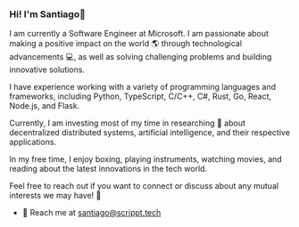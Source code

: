 ### Hi! I'm Santiago👋

I am currently a Software Engineer at Microsoft. I am passionate about making a positive impact on the world 🌎 through technological advancements 💻, as well as solving challenging problems and building innovative solutions.

I have experience working with a variety of programming languages and frameworks, including Python, TypeScript, C/C++, C#, Rust, Go, React, Node.js, and Flask.

Currently, I am investing most of my time in researching 🌱 about decentralized distributed systems, artificial intelligence, and their respective applications.

In my free time, I enjoy boxing, playing instruments, watching movies, and reading about the latest innovations in the tech world.

Feel free to reach out if you want to connect or discuss about any mutual interests we may have! 🤝

- 📧 Reach me at [santiago@scrippt.tech](mailto:santiago@scrippt.tech)

<!--
**santiagomed/santiagomed** is a ✨ _special_ ✨ repository because its `README.md` (this file) appears on your GitHub profile.

Here are some ideas to get you started:

- 🔭 I’m currently working on ...
- 🌱 I’m currently learning ...
- 👯 I’m looking to collaborate on ...
- 🤔 I’m looking for help with ...
- 💬 Ask me about ...
- 📫 How to reach me: ...
- 😄 Pronouns: ...
- ⚡ Fun fact: ...
-->
